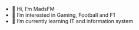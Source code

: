 - 👋 Hi, I’m MadsFM
- 👀 I’m interested in Gaming, Football and F1
- 🌱 I’m currently learning IT and information system
<!---
MFM4/MFM4 is a ✨ special ✨ repository because its `README.md` (this file) appears on your GitHub profile.
You can click the Preview link to take a look at your changes.
--->
